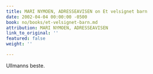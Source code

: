 ```yaml
---
title: MARI NYMOEN, ADRESSEAVISEN on Et velsignet barn
date: 2002-04-04 00:00:00 -0500
book: no/books/et-velsignet-barn.md
attribution: MARI NYMOEN, ADRESSEAVISEN
link_to_original: ''
featured: false
weight: ''

---
```

Ullmanns beste.